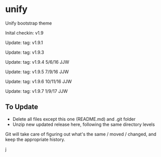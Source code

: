 # unify

Unify bootstrap theme

Inital checkin: v1.9

Update: tag: v1.9.1

Update: tag: v1.9.3

Update: tag: v1.9.4 5/6/16 JJW

Update: tag: v1.9.5 7/9/16 JJW

Update: tag: v1.9.6 10/11/16 JJW

Update: tag: v1.9.7 1/9/17 JJW

To Update
---------

- Delete all files except this one (README.md) and .git folder
- Unzip new updated release here, following the same directory levels

Git will take care of figuring out what's the same / moved / changed, and keep the appropriate history.

j

